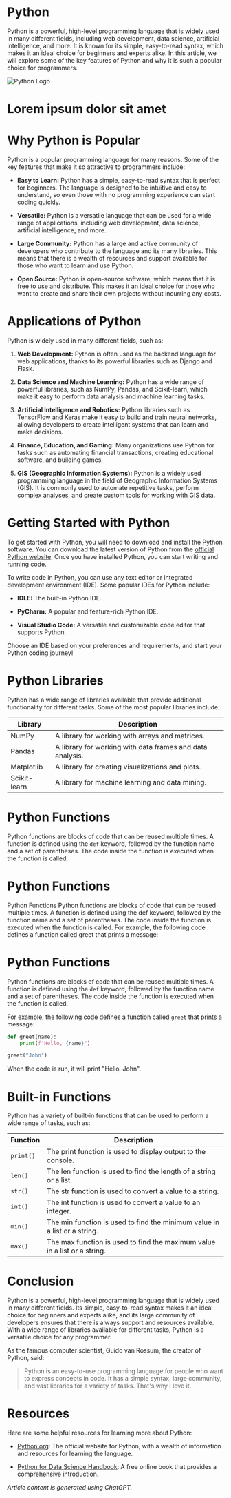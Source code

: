 # Python
Python is a powerful, high-level programming language that is widely used in many different fields,
including web development, data science, artificial intelligence, and more. It is known for its simple,
easy-to-read syntax, which makes it an ideal choice for beginners and experts alike. In this article,
we will explore some of the key features of Python and why it is such a popular choice for
programmers.

![Python Logo](https://upload.wikimedia.org/wikipedia/commons/f/f8/Python_logo_and_wordmark.svg)

# Lorem ipsum dolor sit amet

# Why Python is Popular

Python is a popular programming language for many reasons. Some of the key features that make it so attractive to programmers include:

- **Easy to Learn:**
  Python has a simple, easy-to-read syntax that is perfect for beginners. The language is designed to be intuitive and easy to understand, so even those with no programming experience can start coding quickly.

- **Versatile:**
  Python is a versatile language that can be used for a wide range of applications, including web development, data science, artificial intelligence, and more.

- **Large Community:**
  Python has a large and active community of developers who contribute to the language and its many libraries. This means that there is a wealth of resources and support available for those who want to learn and use Python.

- **Open Source:**
  Python is open-source software, which means that it is free to use and distribute. This makes it an ideal choice for those who want to create and share their own projects without incurring any costs.
# Applications of Python

Python is widely used in many different fields, such as:

1. **Web Development:**
   Python is often used as the backend language for web applications, thanks to its powerful libraries such as Django and Flask.

2. **Data Science and Machine Learning:**
   Python has a wide range of powerful libraries, such as NumPy, Pandas, and Scikit-learn, which make it easy to perform data analysis and machine learning tasks.

3. **Artificial Intelligence and Robotics:**
   Python libraries such as TensorFlow and Keras make it easy to build and train neural networks, allowing developers to create intelligent systems that can learn and make decisions.

4. **Finance, Education, and Gaming:**
   Many organizations use Python for tasks such as automating financial transactions, creating educational software, and building games.

5. **GIS (Geographic Information Systems):**
   Python is a widely used programming language in the field of Geographic Information Systems (GIS). It is commonly used to automate repetitive tasks, perform complex analyses, and create custom tools for working with GIS data.
# Getting Started with Python

To get started with Python, you will need to download and install the Python software. You can download the latest version of Python from the [official Python website](https://www.python.org/downloads). Once you have installed Python, you can start writing and running code.

To write code in Python, you can use any text editor or integrated development environment (IDE). Some popular IDEs for Python include:

- **IDLE:**
  The built-in Python IDE.

- **PyCharm:**
  A popular and feature-rich Python IDE.

- **Visual Studio Code:**
  A versatile and customizable code editor that supports Python.

Choose an IDE based on your preferences and requirements, and start your Python coding journey!
# Python Libraries

Python has a wide range of libraries available that provide additional functionality for different tasks. Some of the most popular libraries include:

| Library      | Description                                               |
|--------------|-----------------------------------------------------------|
| NumPy        | A library for working with arrays and matrices.           |
| Pandas       | A library for working with data frames and data analysis. |
| Matplotlib   | A library for creating visualizations and plots.          |
| Scikit-learn | A library for machine learning and data mining.           |


# Python Functions

Python functions are blocks of code that can be reused multiple times. A function is defined using the `def` keyword, followed by the function name and a set of parentheses. The code inside the function is executed when the function is called.

# Python Functions
Python Functions
Python functions are blocks of code that can be reused multiple times. A function is defined using
the def keyword, followed by the function name and a set of parentheses. The code inside the
function is executed when the function is called.
For example, the following code defines a function called greet that prints a message:
# Python Functions

Python functions are blocks of code that can be reused multiple times. A function is defined using the `def` keyword, followed by the function name and a set of parentheses. The code inside the function is executed when the function is called.

For example, the following code defines a function called `greet` that prints a message:

```python
def greet(name):
    print(f"Hello, {name}")

greet("John")

```
When the code is run, it will print "Hello, John".

# Built-in Functions

Python has a variety of built-in functions that can be used to perform a wide range of tasks, such as:

| Function  | Description                                                               |
|-----------|-------------------------------------------------------------------------- |
| `print()` | The print function is used to display output to the console.              |
| `len()`   | The len function is used to find the length of a string or a list.        |
| `str()`   | The str function is used to convert a value to a string.                  |
| `int()`   | The int function is used to convert a value to an integer.                |
| `min()`   | The min function is used to find the minimum value in a list or a string. |
| `max()`   | The max function is used to find the maximum value in a list or a string. |


# Conclusion

Python is a powerful, high-level programming language that is widely used in many different fields. Its simple, easy-to-read syntax makes it an ideal choice for beginners and experts alike, and its large community of developers ensures that there is always support and resources available. With a wide range of libraries available for different tasks, Python is a versatile choice for any programmer.

As the famous computer scientist, Guido van Rossum, the creator of Python, said:

> Python is an easy-to-use programming language for people who want to express concepts in code. It has a simple syntax, large community, and vast libraries for a variety of tasks. That's why I love it.
# Resources

Here are some helpful resources for learning more about Python:

- [Python.org](https://www.python.org): The official website for Python, with a wealth of information and resources for learning the language.

- [Python for Data Science Handbook](https://jakevdp.github.io/PythonDataScienceHandbook/): A free online book that provides a comprehensive introduction.

*Article content is generated using ChatGPT.*
